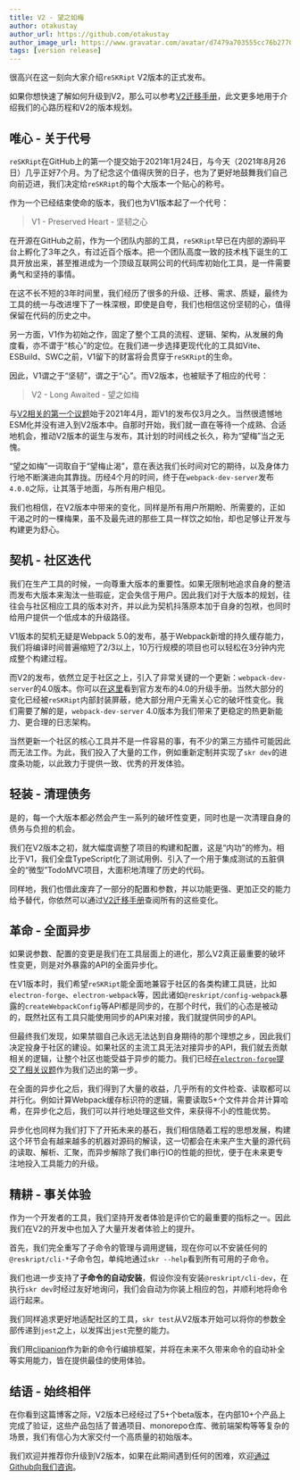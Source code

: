 ```yaml
---
title: V2 - 望之如梅
author: otakustay
author_url: https://github.com/otakustay
author_image_url: https://www.gravatar.com/avatar/d7479a703555cc76b277040e5be9b8ca
tags: [version release]
---
```


很高兴在这一刻向大家介绍`reSKRipt` V2版本的正式发布。

如果你想快速了解如何升级到V2，那么可以参考[V2迁移手册](../docs/migration/v2)，此文更多地用于介绍我们的心路历程和V2的版本规划。

## 唯心 - 关于代号

`reSKRipt`在GitHub上的第一个提交始于2021年1月24日，与今天（2021年8月26日）几乎正好7个月。为了纪念这个值得庆贺的日子，也为了更好地鼓舞我们自己向前迈进，我们决定给`reSKRipt`的每个大版本一个贴心的称号。

作为一个已经结束使命的版本，我们也为V1版本起了一个代号：

> V1 - Preserved Heart - 坚韧之心

在开源在GitHub之前，作为一个团队内部的工具，`reSKRipt`早已在内部的源码平台上孵化了3年之久，有过近百个版本。把一个团队高度一致的技术栈下诞生的工具开放出来，甚至推进成为一个顶级互联网公司的代码库初始化工具，是一件需要勇气和坚持的事情。

在这不长不短的3年时间里，我们经历了很多的升级、迁移、需求、质疑，最终为工具的统一与改进埋下了一株深根，即使是自夸，我们也相信这份坚韧的心，值得保留在代码的历史之中。

另一方面，V1作为初始之作，固定了整个工具的流程、逻辑、架构，从发展的角度看，亦不谓于“核心”的定位。在我们进一步选择更现代化的工具如Vite、ESBuild、SWC之前，V1留下的财富将会贯穿于`reSKRipt`的生命。

因此，V1谓之于“坚韧”，谓之于“心”。而V2版本，也被赋予了相应的代号：

> V2 - Long Awaited - 望之如梅

与[V2相关的第一个议题](https://github.com/ecomfe/reskript/issues/39)始于2021年4月，距V1的发布仅3月之久。当然很遗憾地ESM化并没有进入到V2版本中。自那时开始，我们就一直在等待一个成熟、合适地机会，推动V2版本的诞生与发布，其计划的时间线之长久，称为“望梅”当之无愧。

“望之如梅”一词取自于“望梅止渴”，意在表达我们长时间对它的期待，以及身体力行地不断演进向其靠拢。历经4个月的时间，终于在`webpack-dev-server`发布`4.0.0`之际，让其落于地面，与所有用户相见。

我们也相信，在V2版本中带来的变化，同样是所有用户所期盼、所需要的，正如干渴之时的一棵梅果，虽不及最先进的那些工具一样饮之如怡，却也足够让开发与构建更为舒心。

## 契机 - 社区迭代

我们在生产工具的时候，一向尊重大版本的重要性。如果无限制地追求自身的整洁而发布大版本来淘汰一些瑕疵，定会失信于用户。因此我们对于大版本的规划，往往会与社区相应工具的版本对齐，并以此为契机抖落原本加于自身的包袱，也同时给用户提供一个低成本的升级路径。

V1版本的契机无疑是Webpack 5.0的发布，基于Webpack新增的持久缓存能力，我们将编译时间普遍缩短了2/3以上，10万行规模的项目也可以轻松在3分钟内完成整个构建过程。

而V2的发布，依然立足于社区之上，引入了非常关键的一个更新：`webpack-dev-server`的4.0版本。你可以[在这里](https://github.com/webpack/webpack-dev-server/blob/master/migration-v4.md)看到官方发布的4.0的升级手册。当然大部分的变化已经被`reSKRipt`内部封装屏蔽，绝大部分用户无需关心它的破坏性变化。我们需要了解的是，`webpack-dev-server` 4.0版本为我们带来了更稳定的热更新能力、更合理的日志架构。

当然更新一个社区的核心工具并不是一件容易的事，有不少的第三方插件可能因此而无法工作。为此，我们投入了大量的工作，例如重新定制并实现了`skr dev`的进度条功能，以此致力于提供一致、优秀的开发体验。

## 轻装 - 清理债务

是的，每一个大版本都必然会产生一系列的破坏性变更，同时也是一次清理自身的债务与负担的机会。

我们在V2版本之初，就大幅度调整了项目的构建和配置，这是“内功”的修为。相比于V1，我们全盘TypeScript化了测试用例、引入了一个用于集成测试的五脏俱全的“微型”TodoMVC项目，大面积地清理了历史的代码。

同样地，我们也借此废弃了一部分的配置和参数，并以功能更强、更加正交的能力给予替代，你依然可以通过[V2迁移手册](../docs/migration/v2)查阅所有的这些变化。

## 革命 - 全面异步

如果说参数、配置的变更是我们在工具层面上的进化，那么V2真正最重要的破坏性变更，则是对外暴露的API的全面异步化。

在V1版本时，我们希望`reSKRipt`能全面地兼容于社区的各类构建工具链，比如`electron-forge`、`electron-webpack`等，因此诸如`@reskript/config-webpack`暴露的`createWebpackConfig`等API都是同步的，在那个时代，我们的心态是被动的，既然社区有工具只能使用同步的API来对接，我们就提供同步的API。

但最终我们发现，如果禁锢自己永远无法达到自身期待的那个理想之乡，因此我们决定投身于社区的建设。如果社区的主流工具无法对接异步的API，我们就去贡献相关的逻辑，让整个社区也能受益于异步的能力。我们已经[在`electron-forge`提交了相关议题](https://github.com/electron-userland/electron-forge/issues/2461)作为我们迈出的第一步。

在全面的异步化之后，我们得到了大量的收益，几乎所有的文件检查、读取都可以并行化。例如计算Webpack缓存标识符的逻辑，需要读取5+个文件并合并计算哈希，在异步化之后，我们可以并行地处理这些文件，来获得不小的性能优势。

异步化也同样为我们打下了开拓未来的基石，我们相信随着工程的思想发展，构建这个环节会有越来越多的机器对源码的解读，这一切都会在未来产生大量的源代码的读取、解析、汇聚，而异步解除了我们串行IO的性能的担忧，便于在未来更专注地投入工具能力的升级。

## 精耕 - 事关体验

作为一个开发者的工具，我们坚持开发者体验是评价它的最重要的指标之一。因此我们在V2的开发中也加入了大量开发者体验上的提升。

首先，我们完全重写了子命令的管理与调用逻辑，现在你可以不安装任何的`@reskript/cli-*`子命令包，单纯地通过`skr --help`看到所有可用的子命令。

我们也进一步支持了**子命令的自动安装**，假设你没有安装`@reskript/cli-dev`，在执行`skr dev`时经过友好地询问，我们会自动为你装上相应的包，并顺利地将命令运行起来。

我们同样追求更好地适配社区的工具，`skr test`从V2版本开始可以将你的参数全部传递到`jest`之上，以发挥出`jest`完整的能力。

我们用[clipanion](https://github.com/arcanis/clipanion)作为新的命令行编排框架，并将在未来不久带来命令的自动补全等实用能力，皆在提供最佳的使用体验。

## 结语 - 始终相伴

在你看到这篇博客之际，V2版本已经经过了5+个beta版本，在内部10+个产品上完成了验证，这些产品包括了普通项目、monorepo仓库、微前端架构等等复杂的场景，我们有信心为大家交付一个高质量的初始版本。

我们欢迎并推荐你升级到V2版本，如果在此期间遇到任何的困难，欢迎[通过Github向我们咨询](https://github.com/ecomfe/reskript/issues/new)。
